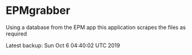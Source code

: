 # EPMgrabber
Using a database from the EPM app this application scrapes the files as required


Latest backup: Sun Oct 6 04:40:02 UTC 2019

